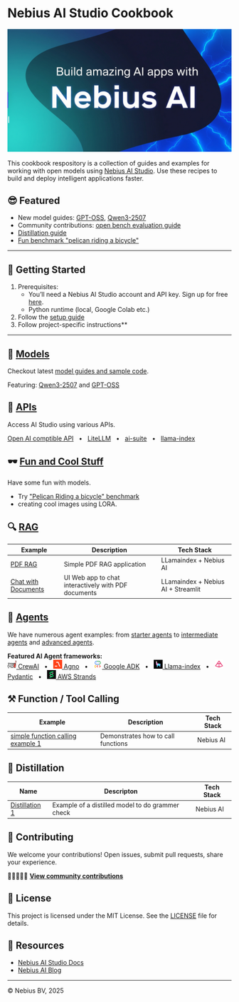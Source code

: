 # Nebius AI Studio Cookbook

<img src="images/banner-1.jpg">

This cookbook respository is a collection of guides and examples for working with open models using [Nebius AI Studio](https://studio.nebius.com/). Use these recipes to build and deploy intelligent applications faster.

## 😎 Featured

- New model guides: [GPT-OSS](models/gpt-oss.md), [Qwen3-2507](models/qwen3-2507.md)
- Community contributions: [open bench evaluation guide](community/openbench-evaluation-guide/)
- [Distillation guide](distillation/distillation-1/)
- [Fun benchmark "pelican riding a bicycle"](fun/pelican-riding-bicycle/)


---

## 🚀 Getting Started

1. Prerequisites:
   - You’ll need a Nebius AI Studio account and API key. Sign up for free [here](https://studio.nebius.com/).
   - Python runtime (local, Google Colab etc.)
2. Follow the [setup guide](setup-dev-env.md)
3. Follow project-specific instructions**

---

## 🎁 [Models](models/)

Checkout latest [model guides and sample code](models/).

Featuring: [Qwen3-2507](models/qwen3-2507.md) and [GPT-OSS](models/gpt-oss.md)

## 📘 [APIs](api/)

Access AI Studio using various APIs.

[Open AI comptible API](api/api_native.ipynb)
&nbsp;  • &nbsp;  [LiteLLM](api/api_litellm.ipynb)
&nbsp;  • &nbsp;  [ai-suite](api/api_aisuite.ipynb)
&nbsp;  • &nbsp;  [llama-index](api/api_llamaindex.ipynb)


## 🕶️ [Fun and Cool Stuff](fun/)

Have some fun with models.  
- Try ["Pelican Riding a bicycle" benchmark](fun/pelican-riding-bicycle/)
- creating cool images using LORA.


<!-- ## Embeddings -->


## 🔍 [RAG](rag/)

| Example                             | Description                                         | Tech Stack                         |
|-------------------------------------|-----------------------------------------------------|------------------------------------|
| [PDF RAG](rag/rag-pdf-llama-index/) | Simple PDF RAG application                          | LLamaindex + Nebius AI     |
| [Chat with Documents](rag/chat-with-pdf)  | UI Web app to chat interactively with PDF documents | LLamaindex + Nebius AI + Streamlit |


## 🎠 [Agents](agents/)

We have numerous  agent examples: from [starter agents](agents/README.md#-starter-agents) to [intermediate agents](agents/README.md#intermediate-agents) and [advanced agents](agents/README.md#advanced-agents).

**Featured AI Agent frameworks:**  
[<img src="images/crewai-icon.svg" width="20" height="20"> CrewAI](agents/README.md#crewai)
&nbsp;  • &nbsp; [<img src="images/agno-icon.png" width="20" height="20"> Agno](agents/README.md#agno)
&nbsp;  • &nbsp; [<img src="images/google-adk-icon.png" width="20" height="20"> Google ADK](agents/README.md#google-adk-agent-development-kit)
&nbsp;  • &nbsp; [<img src="images/llama-index-icon.jpeg" width="20" height="20"> Llama-index](agents/README.md#llama-index)
&nbsp;  • &nbsp; [<img src="images/pydantic-icon.png" width="20" height="20"> Pydantic](agents/README.md#pydantic-ai)
&nbsp;  • &nbsp; [<img src="images/aws-strands-agent-icon.png" width="20" height="20"> AWS Strands](agents/README.md#strands-agent)


## ⚒️ Function / Tool Calling

| Example                             | Description                                         | Tech Stack                         |
|-------------------------------------|-----------------------------------------------------|------------------------------------|
| [simple function calling example 1](tool-calling/function_calling_1.ipynb) | Demonstrates how to call functions                          | Nebius AI     |



<!-- ## Vision Modes


## Observability

## MCP

## Finetuning -->

## 🫗 Distillation

| Name | Descripton                                          | Tech Stack           |
|-----------|-----------------------------------------------|-----------------------|
| [Distillation 1](distillation/distillation-1/)  | Example of a distilled model to do grammer check   | Nebius AI | 

<!-- ## LORA -->



## 🤝 Contributing

We welcome your contributions!  Open issues, submit pull requests, share your experience.

🧑🏻‍🤝‍🧑🏼 **[View community contributions](community/README.md)**


## 📜 License

This project is licensed under the MIT License. See the [LICENSE](LICENSE) file for details.

## 📔 Resources

- [Nebius AI Studio Docs](https://docs.nebius.com/studio)
- [Nebius AI Blog](https://nebius.com/blog)

---
© Nebius BV, 2025

